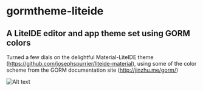 # gormtheme-liteide

## A LiteIDE editor and app theme set using GORM colors

Turned a few dials on the delightful Material-LiteIDE theme (https://github.com/josephspurrier/liteide-material), using some of the color scheme from the GORM documentation site (http://jinzhu.me/gorm/)

![Alt text](https://github.com/vacoj/gormtheme-liteide/raw/master/gormtheme.png "Example")
